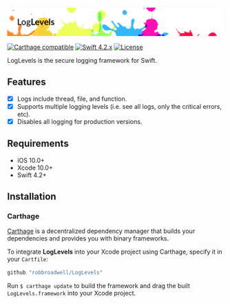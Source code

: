 ![LogLevels](README/loglevels.png)

[![Carthage compatible](https://img.shields.io/badge/Carthage-compatible-4BC51D.svg?style=flat)](https://github.com/Carthage/Carthage)
[![Swift 4.2.x](https://img.shields.io/badge/Swift-4.2.x-orange.svg)](https://github.com/apple/swift)
[![License](https://img.shields.io/badge/license-MIT-lightgrey.svg)](https://opensource.org/licenses/MIT)

LogLevels is the secure logging framework for Swift.

## Features

- [x] Logs include thread, file, and function.
- [x] Supports multiple logging levels (i.e. see all logs, only the critical errors, etc).
- [x] Disables all logging for production versions.

## Requirements

- iOS 10.0+
- Xcode 10.0+
- Swift 4.2+

## Installation

### Carthage

[Carthage](https://github.com/Carthage/Carthage) is a decentralized dependency manager that builds your dependencies and provides you with binary frameworks. 

To integrate **LogLevels** into your Xcode project using Carthage, specify it in your `Cartfile`:

```ruby
github "robbroadwell/LogLevels"
```

Run `$ carthage update` to build the framework and drag the built `LogLevels.framework` into your Xcode project.
